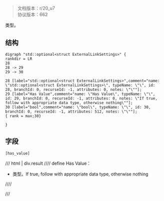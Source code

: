 # <!-- md:samp std::optional&lt;struct ExternalLinkSettings&gt; -->

> 文档版本：r/20_u7<br/>协议版本：662

<!-- md:samp std::optional&lt;struct ExternalLinkSettings&gt; -->类型。

## 结构

```viz
digraph "std::optional<struct ExternalLinkSettings>" {
rankdir = LR
28
28 -> 29
29 -> 30

28 [label="std::optional<struct ExternalLinkSettings>",comment="name: \"std::optional<struct ExternalLinkSettings>\", typeName: \"\", id: 28, branchId: 0, recurseId: -1, attributes: 0, notes: \"\""];
29 [label="Has Value",comment="name: \"Has Value\", typeName: \"\", id: 29, branchId: 0, recurseId: -1, attributes: 0, notes: \"If true, follow with appropriate data type, otherwise nothing\""];
30 [label="bool",comment="name: \"bool\", typeName: \"\", id: 30, branchId: 0, recurseId: -1, attributes: 512, notes: \"\""];
{ rank = max;30}

}

```

## 字段

```title='std::optional&lt;struct ExternalLinkSettings&gt;'
[has_value]
```

/// html | div.result
//// define
Has Value：<!-- md:samp bool -->

- <!-- md:samp bool -->类型。If true, follow with appropriate data type, otherwise nothing


////

///


